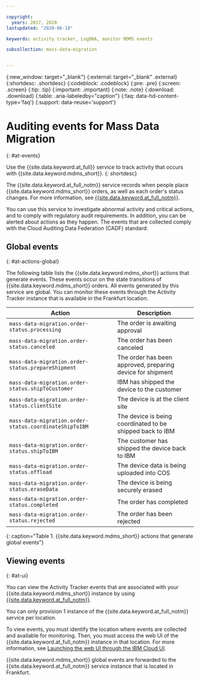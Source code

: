 ```yaml
---

copyright:
  years: 2017, 2020
lastupdated: "2020-06-18"

keywords: activity tracker, LogDNA, monitor MDMS events

subcollection: mass-data-migration


---
```

{:new_window: target="_blank"}
{:external: target="_blank" .external}
{:shortdesc: .shortdesc}
{:codeblock: .codeblock}
{:pre: .pre}
{:screen: .screen}
{:tip: .tip}
{:important: .important}
{:note: .note}
{:download: .download}
{:table: .aria-labeledby="caption"}
{:faq: data-hd-content-type='faq'}
{:support: data-reuse='support'}

# Auditing events for Mass Data Migration
{: #at-events}

Use the {{site.data.keyword.at_full}} service to track activity that occurs with {{site.data.keyword.mdms_short}}.
{: shortdesc}

The {{site.data.keyword.at_full_notm}} service records when people place {{site.data.keyword.mdms_short}} orders, as well as each order's status changes.
For more information, see [{{site.data.keyword.at_full_notm}}](/docs/Activity-Tracker-with-LogDNA?topic=Activity-Tracker-with-LogDNA-getting-started).  

You can use this service to investigate abnormal activity and critical actions, and to comply with regulatory audit requirements. In addition, you can be alerted about actions as they happen. The events that are collected comply with the Cloud Auditing Data Federation (CADF) standard.

## Global events
{: #at-actions-global}

The following table lists the {{site.data.keyword.mdms_short}} actions that generate events. These events occur on the state transitions of {{site.data.keyword.mdms_short}} orders. All events generated by this service are global. You can monitor these events through the Activity Tracker instance that is available in the Frankfurt location.

| Action                                                 | Description                               |
|--------------------------------------------------------|-------------------------------------------|
| `mass-data-migration.order-status.processing`          | The order is awaiting approval  |
| `mass-data-migration.order-status.canceled`            | The order has been canceled   |
| `mass-data-migration.order-status.prepareShipment`     | The order has been approved, preparing device for shipment   |
| `mass-data-migration.order-status.shipToCustomer`      | IBM has shipped the device to the customer |
| `mass-data-migration.order-status.clientSite`          | The device is at the client site |
| `mass-data-migration.order-status.coordinateShipToIBM` | The device is being coordinated to be shipped back to IBM |
| `mass-data-migration.order-status.shipToIBM`           | The customer has shipped the device back to IBM |
| `mass-data-migration.order-status.offload`             | The device data is being uploaded into COS |
| `mass-data-migration.order-status.eraseData`           | The device is being securely erased |
| `mass-data-migration.order-status.completed`           | The order has completed |
| `mass-data-migration.order-status.rejected`            | The order has been rejected |

{: caption="Table 1. {{site.data.keyword.mdms_short}} actions that generate global events"}


## Viewing events
{: #at-ui}

You can view the Activity Tracker events that are associated with your {{site.data.keyword.mdms_short}} instance by using [{{site.data.keyword.at_full_notm}}](/docs/Activity-Tracker-with-LogDNA?topic=Activity-Tracker-with-LogDNA-getting-started).

You can only provision 1 instance of the {{site.data.keyword.at_full_notm}} service per location.

To view events, you must identify the location where events are collected and available for monitoring. Then, you must access the web UI of the {{site.data.keyword.at_full_notm}} instance in that location. For more information, see [Launching the web UI through the IBM Cloud UI](/docs/Activity-Tracker-with-LogDNA?topic=Activity-Tracker-with-LogDNA-launch#launch_step2).

{{site.data.keyword.mdms_short}} global events are forwarded to the {{site.data.keyword.at_full_notm}} service instance that is located in Frankfurt.
